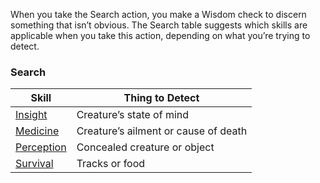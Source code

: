 When you take the Search action, you make a Wisdom check to discern something that isn’t obvious. The Search table suggests which skills are applicable when you take this action, depending on what you’re trying to detect.

### Search
|Skill|Thing to Detect|
|---|---|
|[Insight](https://www.dndbeyond.com/sources/dnd/free-rules/playing-the-game#Skills)|Creature’s state of mind|
|[Medicine](https://www.dndbeyond.com/sources/dnd/free-rules/playing-the-game#Skills)|Creature’s ailment or cause of death|
|[Perception](https://www.dndbeyond.com/sources/dnd/free-rules/playing-the-game#Skills)|Concealed creature or object|
|[Survival](https://www.dndbeyond.com/sources/dnd/free-rules/playing-the-game#Skills)|Tracks or food|